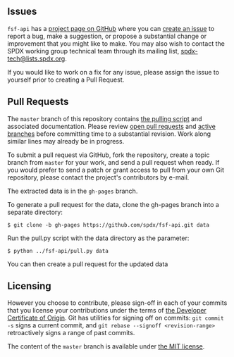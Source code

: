 Issues
------
`fsf-api` has a [project page on GitHub](https://github.com/spdx/fsf-api) where you can [create an issue](https://github.com/spdx/fsf-api/issues/new/choose) to report a bug, make a suggestion, or propose a substantial change or improvement that you might like to make. You may also wish to contact the SPDX working group technical team through its mailing list, [spdx-tech@lists.spdx.org](mailto:spdx-tech@lists.spdx.org).

If you would like to work on a fix for any issue, please assign the issue to yourself prior to creating a Pull Request.

Pull Requests
-------
The `master` branch of this repository contains [the pulling script](pull.py) and associated documentation.  Please review [open pull requests](https://github.com/spdx/fsf-api/pulls) and [active branches](https://github.com/spdx/fsf-api/branches) before committing time to a substantial revision. Work along similar lines may already be in progress.

To submit a pull request via GitHub, fork the repository, create a topic branch from `master` for your work, and send a pull request when ready. If you would prefer to send a patch or grant access to pull from your own Git repository, please contact the project's contributors by e-mail.

The extracted data is in the `gh-pages` branch.

To generate a pull request for the data, clone the gh-pages branch into a separate directory:

    $ git clone -b gh-pages https://github.com/spdx/fsf-api.git data
	
Run the pull.py script with the data directory as the parameter:

	$ python ../fsf-api/pull.py data

You can then create a pull request for the updated data

Licensing
---------
However you choose to contribute, please sign-off in each of your commits that you license your contributions under the terms of [the Developer Certificate of Origin](https://developercertificate.org/). Git has utilities for signing off on commits: `git commit -s` signs a current commit, and `git rebase --signoff <revision-range>` retroactively signs a range of past commits.

The content of the `master` branch is available under [the MIT license](LICENSE.md).
